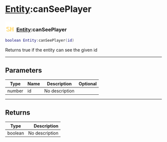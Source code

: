 # [Entity](../entity/README.md):canSeePlayer

### <img src="../../.gitbook/assets/shared.png" width="32" height="32" /> [Entity](../entity/README.md):canSeePlayer

```lua
boolean Entity:canSeePlayer(id)
```

Returns true if the entity can see the given id<br>

-----------------
## Parameters

| Type   | Name | Description | Optional |
| ------ | ---- | ----------- | -------: |
| number | id | No description |   |

-----------------
## Returns

| Type   | Description |
| ------ | ----------: |
| boolean | No description |
